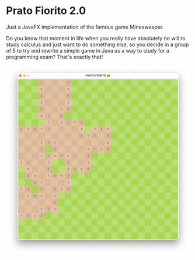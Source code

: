 # Prato Fiorito 2.0
Just a JavaFX implementation of the famous game Minesweeper.

Do you know that moment in life when you really have absolutely no will to study calculus and just want to do something else, so you decide in a group of 5 to try and rewrite a simple game in Java as a way to study for a programming exam? That's exactly that!

![Sample Image](Images/Screenshot.png)
